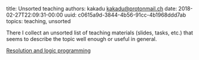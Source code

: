 title: Unsorted teaching
authors: kakadu <kakadu@protonmail.ch>
date: 2018-02-27T22:09:31-00:00
uuid: c0615a9d-3844-4b56-91cc-4b1968ddd7ab
topics: teaching, unsorted

There I collect an unsorted list of teaching materials (slides, tasks, etc.) that seems to describe the topic well enough or useful in general.

[Resolution and logic programming](http://www.comp.nus.edu.sg/~cs3234/cs3234-lec05.pdf)


 
